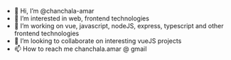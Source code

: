 - 👋 Hi, I’m @chanchala-amar
- 👀 I’m interested in web, frontend technologies
- 🌱 I’m working on vue, javascript, nodeJS, express, typescript and other frontend technologies
- 💞️ I’m looking to collaborate on interesting vueJS projects
- 📫 How to reach me chanchala.amar @ gmail

<!---
chanchala-amar/chanchala-amar is a ✨ special ✨ repository because its `README.md` (this file) appears on your GitHub profile.
You can click the Preview link to take a look at your changes.
--->
